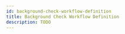```yaml
---
id: background-check-workflow-definition
title: Background Check Workflow Definition
description: TODO
---
```

